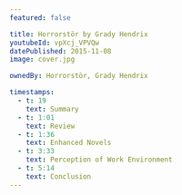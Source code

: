 ```yaml
---
featured: false

title: Horrorstör by Grady Hendrix
youtubeId: vpXcj_VPVQw
datePublished: 2015-11-08
image: cover.jpg

ownedBy: Horrorstör, Grady Hendrix

timestamps:
  - t: 19
    text: Summary
  - t: 1:01
    text: Review
  - t: 1:36
    text: Enhanced Novels
  - t: 3:33
    text: Perception of Work Environment
  - t: 5:14
    text: Conclusion
---
```

